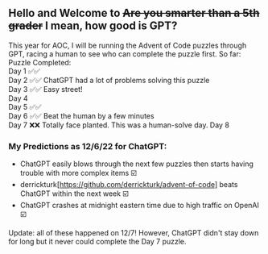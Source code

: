 ## Hello and Welcome to ~~Are you smarter than a 5th grader~~ I mean, how good is GPT?


This year for AOC, I will be running the Advent of Code puzzles through GPT, racing
a human to see who can complete the puzzle first. So far:  
      Puzzle Completed:  
Day 1 ✅✅  
Day 2 ✅✅ ChatGPT had a lot of problems solving this puzzle  
Day 3 ✅✅ Easy street!  
Day 4  
Day 5 ✅✅  
Day 6 ✅✅ Beat the human by a few minutes  
Day 7 ❌❌ Totally face planted. This was a human-solve day.
Day 8


### My Predictions as 12/6/22 for ChatGPT:

- ChatGPT easily blows through the next few puzzles then starts having trouble with more complex items ☑️
- derrickturk[https://github.com/derrickturk/advent-of-code] beats ChatGPT within the next week ☑️
- ChatGPT crashes at midnight eastern time due to high traffic on OpenAI ☑️

Update: all of these happened on 12/7! However, ChatGPT didn't stay down for long but it never could complete the Day 7 puzzle.
